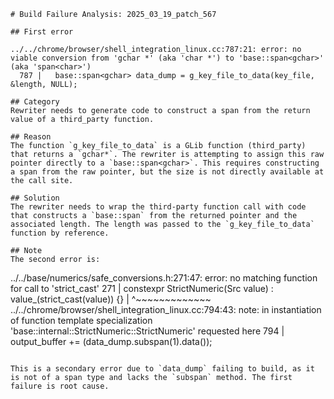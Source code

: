 ```
# Build Failure Analysis: 2025_03_19_patch_567

## First error

../../chrome/browser/shell_integration_linux.cc:787:21: error: no viable conversion from 'gchar *' (aka 'char *') to 'base::span<gchar>' (aka 'span<char>')
  787 |   base::span<gchar> data_dump = g_key_file_to_data(key_file, &length, NULL);

## Category
Rewriter needs to generate code to construct a span from the return value of a third_party function.

## Reason
The function `g_key_file_to_data` is a GLib function (third_party) that returns a `gchar*`. The rewriter is attempting to assign this raw pointer directly to a `base::span<gchar>`. This requires constructing a span from the raw pointer, but the size is not directly available at the call site.

## Solution
The rewriter needs to wrap the third-party function call with code that constructs a `base::span` from the returned pointer and the associated length. The length was passed to the `g_key_file_to_data` function by reference.

## Note
The second error is:

```
../../base/numerics/safe_conversions.h:271:47: error: no matching function for call to 'strict_cast'
  271 |   constexpr StrictNumeric(Src value) : value_(strict_cast<T>(value)) {}
      |                                               ^~~~~~~~~~~~~~
../../chrome/browser/shell_integration_linux.cc:794:43: note: in instantiation of function template specialization 'base::internal::StrictNumeric<unsigned long>::StrictNumeric<int>' requested here
  794 |       output_buffer += (data_dump.subspan(1).data());
```

This is a secondary error due to `data_dump` failing to build, as it is not of a span type and lacks the `subspan` method. The first failure is root cause.